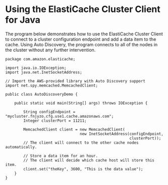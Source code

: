 # Using the ElastiCache Cluster Client for Java<a name="AutoDiscovery.Using.ModifyApp.Java"></a>

The program below demonstrates how to use the ElastiCache Cluster Client to connect to a cluster configuration endpoint and add a data item to the cache\. Using Auto Discovery, the program connects to all of the nodes in the cluster without any further intervention\.

```
package com.amazon.elasticache;

import java.io.IOException;
import java.net.InetSocketAddress;

// Import the AWS-provided library with Auto Discovery support 
import net.spy.memcached.MemcachedClient;  

public class AutoDiscoveryDemo {

    public static void main(String[] args) throws IOException {
            
        String configEndpoint = "mycluster.fnjyzo.cfg.use1.cache.amazonaws.com";
        Integer clusterPort = 11211;

        MemcachedClient client = new MemcachedClient(
                                 new InetSocketAddress(configEndpoint, 
                                                       clusterPort));       
        // The client will connect to the other cache nodes automatically.

        // Store a data item for an hour.  
        // The client will decide which cache host will store this item. 
        client.set("theKey", 3600, "This is the data value");
    }
}
```